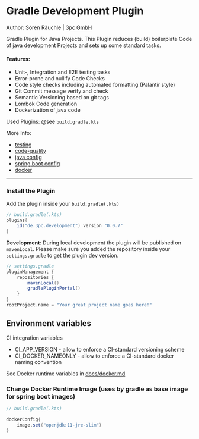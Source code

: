 # Gradle Development Plugin 
Author: Sören Räuchle | [3pc GmbH](https://3pc.de)

Gradle Plugin for Java Projects. This Plugin reduces (build) boilerplate Code of java development Projects and sets up some standard tasks.

#### Features:
- Unit-, Integration and E2E testing tasks
- Error-prone and nullify Code Checks
- Code style checks including automated formatting (Palantir style)
- Git Commit message verify and check
- Semantic Versioning based on git tags
- Lombok Code generation
- Dockerization of java code

Used Plugins: @see `build.gradle.kts`

More Info:
- [testing](/docs/testing.md)
- [code-quality](/docs/code-quality.md)
- [java config](/docs/java.md)
- [spring boot config](/docs/spring.md)
- [docker](/docs/docker.md)

---

### Install the Plugin
Add the plugin inside your `build.gradle(.kts)`
```groovy
// build.gradle(.kts)
plugins{
    id("de.3pc.development") version "0.0.7"
}
```

**Development**: During local development the plugin will be published on `mavenLocal`. Please make sure you added the repository inside your `settings.gradle` to get the plugin dev version. 
```groovy
// settings.gradle
pluginManagement {
    repositories {
        mavenLocal()
        gradlePluginPortal()
    }
}
rootProject.name = "Your great project name goes here!" 

```

## Environment variables

CI integration variables

- CI_APP_VERSION - allow to enforce a CI-standard versioning scheme
- CI_DOCKER_NAMEONLY - allow to enforce a CI-standard docker naming convention

See Docker runtime variables in [docs/docker.md](docs/docker.md)



### Change Docker Runtime Image (uses by gradle as base image for spring boot images)
```groovy
// build.gradle(.kts)

dockerConfig{
    image.set("openjdk:11-jre-slim")
}

```

